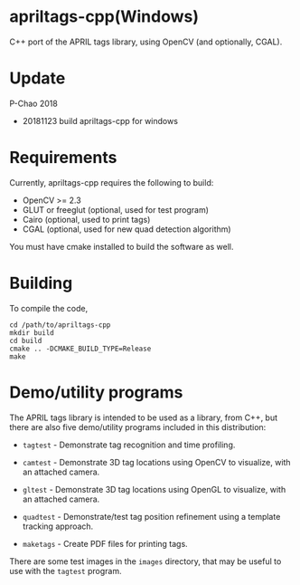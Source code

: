 apriltags-cpp(Windows)
=============

C++ port of the APRIL tags library, using OpenCV (and optionally, CGAL).


Update
============
P-Chao 2018 
* 20181123 build apriltags-cpp for windows


Requirements
============

Currently, apriltags-cpp requires the following to build:

  * OpenCV >= 2.3
  * GLUT or freeglut (optional, used for test program)
  * Cairo (optional, used to print tags)
  * CGAL (optional, used for new quad detection algorithm)

You must have cmake installed to build the software as well.

Building
========

To compile the code, 

    cd /path/to/apriltags-cpp
    mkdir build
    cd build
    cmake .. -DCMAKE_BUILD_TYPE=Release
    make

Demo/utility programs
=====================

The APRIL tags library is intended to be used as a library, from C++,
but there are also five demo/utility programs included in this
distribution:

   *   `tagtest` - Demonstrate tag recognition and time profiling. 
     
   *   `camtest` - Demonstrate 3D tag locations using OpenCV to
       visualize, with an attached camera.

   *   `gltest` - Demonstrate 3D tag locations using OpenGL to
       visualize, with an attached camera.

   *   `quadtest` - Demonstrate/test tag position refinement using
       a template tracking approach.

   *   `maketags` - Create PDF files for printing tags.

There are some test images in the `images` directory, that may be
useful to use with the `tagtest` program.

